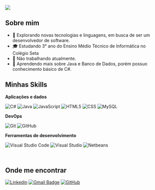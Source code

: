 ![](https://komarev.com/ghpvc/?username=berneos&color=006bed)

## Sobre mim

- 🤔 Explorando novas tecnologias e linguagens, em busca de ser um desenvolvedor de software.
- 🎓 Estudando 3° ano do Ensino Médio Técnico de Informática no Colégio Seta
- 💼 Não trabalhando atualmente.
- 🌱 Aprendendo mais sobre Java e Banco de Dados, porém possuo conhecimento básico de C#.

## Minhas Skills

**Aplicações e dados**

![C#](https://img.shields.io/badge/-CSharp-333333?style=flat&logo=csharp)
![Java](https://img.shields.io/badge/-Java-333333?style=flat&logo=Java&logoColor=007396)
![JavaScript](https://img.shields.io/badge/-JavaScript-333333?style=flat&logo=javascript)
![HTML5](https://img.shields.io/badge/-HTML5-333333?style=flat&logo=HTML5)
![CSS](https://img.shields.io/badge/-CSS-333333?style=flat&logo=CSS3&logoColor=1572B6)
![MySQL](https://img.shields.io/badge/-MySQL-333333?style=flat&logo=mysql)



**DevOps**

![Git](https://img.shields.io/badge/-Git-333333?style=flat&logo=git)
![GitHub](https://img.shields.io/badge/-GitHub-333333?style=flat&logo=github)


**Ferramentas de desenvolvimento**

![Visual Studio Code](https://img.shields.io/badge/-Visual%20Studio%20Code-333333?style=flat&logo=visual-studio-code&logoColor=007ACC)
![Visual Studio](https://img.shields.io/badge/-Visual%20Studio-333333?style=flat&logo=visual-studio&logoColor=007ACC)
![Netbeans](https://img.shields.io/badge/-Netbeans-333333?style=flat&logo=netbeans-ide&logoColor=2C2255)

<br/>



## Onde me encontrar

[![Linkedin](https://img.shields.io/badge/-Breno%20Martins%20de%20Souza-blue?style=flat-square&logo=Linkedin&logoColor=white&link=https://www.linkedin.com/in/breno-martins-de-souza-8a88a62a2/)](https://www.linkedin.com/in/breno-martins-de-souza-8a88a62a2/)
[![Gmail Badge](https://img.shields.io/badge/-brenomartins880@gmail.com-006bed?style=flat-square&logo=Gmail&logoColor=white&link=mailto:brenomartins880@gmail.com)](mailto:brenomartins880@gmail.com)
[![GitHub](https://img.shields.io/github/followers/iuricode?label=follow&style=social)](https://github.com/Berneos)
